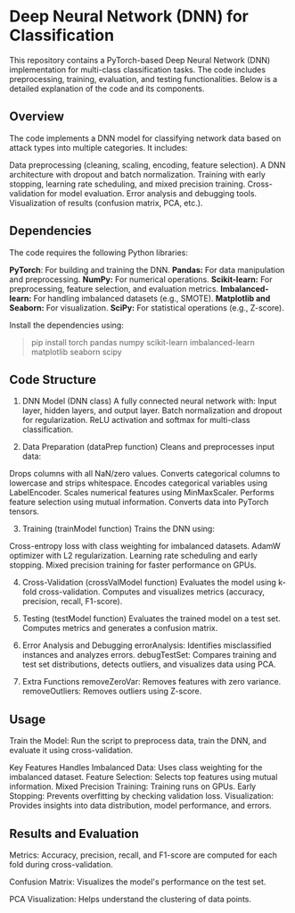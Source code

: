 Deep Neural Network (DNN) for Classification
============================================
This repository contains a PyTorch-based Deep Neural Network (DNN) implementation for multi-class classification tasks. The code includes preprocessing, training, evaluation, and testing functionalities. Below is a detailed explanation of the code and its components.

Overview
------------
The code implements a DNN model for classifying network data based on attack types into multiple categories. It includes:

Data preprocessing (cleaning, scaling, encoding, feature selection).
A DNN architecture with dropout and batch normalization.
Training with early stopping, learning rate scheduling, and mixed precision training.
Cross-validation for model evaluation.
Error analysis and debugging tools.
Visualization of results (confusion matrix, PCA, etc.).

Dependencies
--------------
The code requires the following Python libraries:

**PyTorch**: For building and training the DNN.
**Pandas:** For data manipulation and preprocessing.
**NumPy:** For numerical operations.
**Scikit-learn:** For preprocessing, feature selection, and evaluation metrics.
**Imbalanced-learn:** For handling imbalanced datasets (e.g., SMOTE).
**Matplotlib and Seaborn:** For visualization.
**SciPy:** For statistical operations (e.g., Z-score).

Install the dependencies using: 
> pip install torch pandas numpy scikit-learn imbalanced-learn matplotlib seaborn scipy

Code Structure
-------------------
1. DNN Model (DNN class)
A fully connected neural network with:
Input layer, hidden layers, and output layer.
Batch normalization and dropout for regularization.
ReLU activation and softmax for multi-class classification.

2. Data Preparation (dataPrep function)
Cleans and preprocesses input data:

Drops columns with all NaN/zero values.
Converts categorical columns to lowercase and strips whitespace.
Encodes categorical variables using LabelEncoder.
Scales numerical features using MinMaxScaler.
Performs feature selection using mutual information.
Converts data into PyTorch tensors.

3. Training (trainModel function)
Trains the DNN using:

Cross-entropy loss with class weighting for imbalanced datasets.
AdamW optimizer with L2 regularization.
Learning rate scheduling and early stopping.
Mixed precision training for faster performance on GPUs.

4. Cross-Validation (crossValModel function)
Evaluates the model using k-fold cross-validation.
Computes and visualizes metrics (accuracy, precision, recall, F1-score).

5. Testing (testModel function)
Evaluates the trained model on a test set.
Computes metrics and generates a confusion matrix.

6. Error Analysis and Debugging
errorAnalysis: Identifies misclassified instances and analyzes errors.
debugTestSet: Compares training and test set distributions, detects outliers, and visualizes data using PCA.

7. Extra Functions
removeZeroVar: Removes features with zero variance.
removeOutliers: Removes outliers using Z-score.

Usage
--------------
Train the Model:
Run the script to preprocess data, train the DNN, and evaluate it using cross-validation.

Key Features
Handles Imbalanced Data: Uses class weighting for the imbalanced dataset.
Feature Selection: Selects top features using mutual information.
Mixed Precision Training: Training runs on GPUs.
Early Stopping: Prevents overfitting by checking validation loss.
Visualization: Provides insights into data distribution, model performance, and errors.

Results and Evaluation
---------------------
Metrics: Accuracy, precision, recall, and F1-score are computed for each fold during cross-validation.

Confusion Matrix: Visualizes the model's performance on the test set.

PCA Visualization: Helps understand the clustering of data points.

